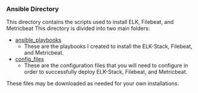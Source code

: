 ### Ansible Directory
This directory contains the scripts used to install ELK, Filebeat, and Metricbeat
This directory is divided into two main folders:
- [ansible_playbooks](ansible_playbooks)
  - These are the playbooks I created to install the ELK-Stack, Filebeat, and Metricbeat.
- [config_files](config_files)
  - These are the configuration files that you will need to configure in order to successfully deploy ELK-Stack, Filebeat, and Metricbeat.

These files may be downloaded as needed for your own installations.
